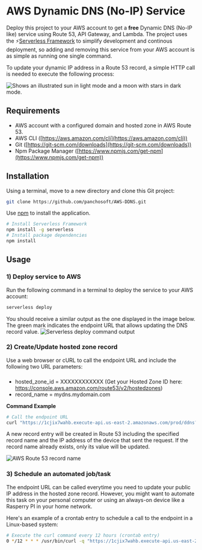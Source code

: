 # AWS Dynamic DNS (No-IP) Service 
Deploy this project to your AWS account to get a **free** Dynamic DNS (No-IP like) service using Route 53, API Gateway, and Lambda. The project uses the :zap:[Serverless Framework](https://www.serverless.com/) to simplify development and continous deployment, so adding and removing this service from your AWS account is as simple as running one single command.

To update your dynamic IP address in a Route 53 record, a simple HTTP call is needed to execute the following process:

<picture>
  <source media="(prefers-color-scheme: dark)" srcset="https://github.com/user-attachments/assets/53be45a6-bd7b-4e88-a9fa-30aa54360e55">
  <source media="(prefers-color-scheme: light)" srcset="https://github.com/user-attachments/assets/2ce98cf2-21e0-49a3-946a-867abc1a68d4">
  <img alt="Shows an illustrated sun in light mode and a moon with stars in dark mode." src="https://github.com/user-attachments/assets/2ce98cf2-21e0-49a3-946a-867abc1a68d4">
</picture>

## Requirements
+ AWS account with a configured domain and hosted zone in AWS Route 53. 
+ AWS CLI ([https://aws.amazon.com/cli](https://aws.amazon.com/cli))
+ Git ([https://git-scm.com/downloads](https://git-scm.com/downloads))
+ Npm Package Manager ([https://www.npmjs.com/get-npm](https://www.npmjs.com/get-npm))

## Installation
Using a terminal, move to a new directory and clone this Git project:
```bash
git clone https://github.com/panchosoft/AWS-DDNS.git
```
Use [npm](https://www.npmjs.com/get-npm) to install the application.

```bash
# Install Serverless Framework
npm install -g serverless
# Install package dependencies
npm install
```

## Usage
### 1) Deploy service to AWS
Run the following command in a terminal to deploy the service to your AWS account:
```bash
serverless deploy
```
You should receive a similar output as the one displayed in the image below. The green mark indicates the endpoint URL that allows updating the DNS record value.
![Serverless deploy command output](https://labs.panchosoft.com/aws-ddns/aws-ddns-deploy.png)
### 2) Create/Update hosted zone record
Use a web browser or cURL to call the endpoint URL and include the following two URL parameters:
###
+ hosted_zone_id = XXXXXXXXXXXX (Get your Hosted Zone ID here: https://console.aws.amazon.com/route53/v2/hostedzones)
+ record_name = mydns.mydomain.com

**Command Example**
```bash
# Call the endpoint URL
curl "https://1cjix7wahb.execute-api.us-east-2.amazonaws.com/prod/ddns?hosted_zone_id=XXXXXXXXXXXX&record_name=mydns.mydomain.com"
```
A new record entry will be created in Route 53 including the specified record name and the IP address of the device that sent the request. If the record name already exists, only its value will be updated.

![AWS Route 53 record name](https://labs.panchosoft.com/aws-ddns/aws-ddns-updated-dns-record.png)
### 3) Schedule an automated job/task
The endpoint URL can be called everytime you need to update your public IP address in the hosted zone record. However, you might want to automate this task on your personal computer or using an always-on device like a Rasperry PI in your home network.

Here's an example of a crontab entry to schedule a call to the endpoint in a Linux-based system:

```bash
# Execute the curl command every 12 hours (crontab entry)
0 */12 * * * /usr/bin/curl -q "https://1cjix7wahb.execute-api.us-east-2.amazonaws.com/prod/ddns?hosted_zone_id=XXXXXXXXXXXX&record_name=mydns.mydomain.com" 2>&1 > /dev/null
